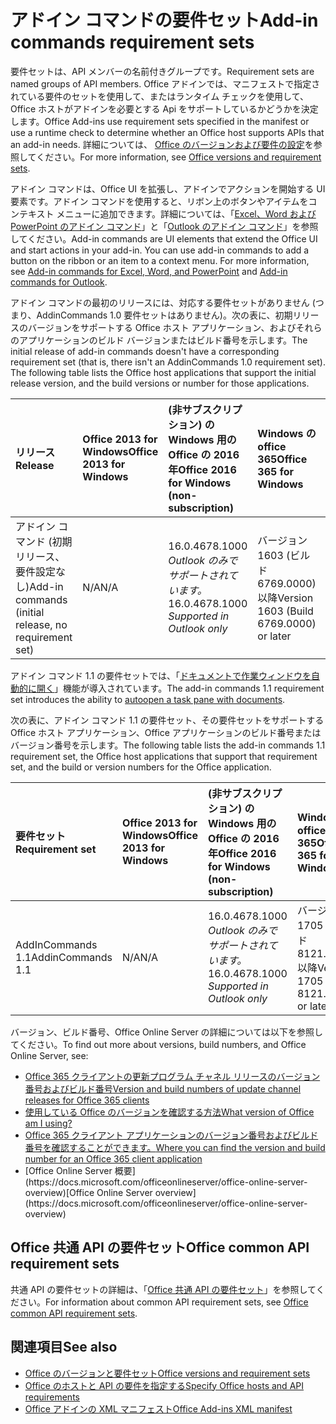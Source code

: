 # <a name="add-in-commands-requirement-sets"></a><span data-ttu-id="0ed2d-101">アドイン コマンドの要件セット</span><span class="sxs-lookup"><span data-stu-id="0ed2d-101">Add-in commands requirement sets</span></span>

<span data-ttu-id="0ed2d-102">要件セットは、API メンバーの名前付きグループです。</span><span class="sxs-lookup"><span data-stu-id="0ed2d-102">Requirement sets are named groups of API members.</span></span> <span data-ttu-id="0ed2d-103">Office アドインでは、マニフェストで指定されている要件のセットを使用して、またはランタイム チェックを使用して、Office ホストがアドインを必要とする Api をサポートしているかどうかを決定します。</span><span class="sxs-lookup"><span data-stu-id="0ed2d-103">Office Add-ins use requirement sets specified in the manifest or use a runtime check to determine whether an Office host supports APIs that an add-in needs.</span></span> <span data-ttu-id="0ed2d-104">詳細については、 [Office のバージョンおよび要件の設定](https://docs.microsoft.com/office/dev/add-ins/develop/office-versions-and-requirement-sets)を参照してください。</span><span class="sxs-lookup"><span data-stu-id="0ed2d-104">For more information, see [Office versions and requirement sets](https://docs.microsoft.com/office/dev/add-ins/develop/office-versions-and-requirement-sets).</span></span>

<span data-ttu-id="0ed2d-p102">アドイン コマンドは、Office UI を拡張し、アドインでアクションを開始する UI 要素です。アドイン コマンドを使用すると、リボン上のボタンやアイテムをコンテキスト メニューに追加できます。詳細については、「[Excel、Word および PowerPoint のアドイン コマンド](https://docs.microsoft.com/office/dev/add-ins/design/add-in-commands)」と「[Outlook のアドイン コマンド](https://docs.microsoft.com/outlook/add-ins/add-in-commands-for-outlook)」を参照してください。</span><span class="sxs-lookup"><span data-stu-id="0ed2d-p102">Add-in commands are UI elements that extend the Office UI and start actions in your add-in. You can use add-in commands to add a button on the ribbon or an item to a context menu. For more information, see [Add-in commands for Excel, Word, and PowerPoint](https://docs.microsoft.com/office/dev/add-ins/design/add-in-commands) and [Add-in commands for Outlook](https://docs.microsoft.com/outlook/add-ins/add-in-commands-for-outlook).</span></span>

<span data-ttu-id="0ed2d-p103">アドイン コマンドの最初のリリースには、対応する要件セットがありません (つまり、AddinCommands 1.0 要件セットはありません)。次の表に、初期リリースのバージョンをサポートする Office ホスト アプリケーション、およびそれらのアプリケーションのビルド バージョンまたはビルド番号を示します。</span><span class="sxs-lookup"><span data-stu-id="0ed2d-p103">The initial release of add-in commands doesn't have a corresponding requirement set (that is, there isn't an AddinCommands 1.0 requirement set). The following table lists the Office host applications that support the initial release version, and the build versions or number for those applications.</span></span>  

| <span data-ttu-id="0ed2d-110">リリース</span><span class="sxs-lookup"><span data-stu-id="0ed2d-110">Release</span></span>   |  <span data-ttu-id="0ed2d-111">Office 2013 for Windows</span><span class="sxs-lookup"><span data-stu-id="0ed2d-111">Office 2013 for Windows</span></span> | <span data-ttu-id="0ed2d-112">(非サブスクリプション) の Windows 用の Office の 2016 年</span><span class="sxs-lookup"><span data-stu-id="0ed2d-112">Office 2016 for Windows (non-subscription)</span></span> | <span data-ttu-id="0ed2d-113">Windows の office 365</span><span class="sxs-lookup"><span data-stu-id="0ed2d-113">Office 365 for Windows</span></span>   |  <span data-ttu-id="0ed2d-114">IPad の office 365</span><span class="sxs-lookup"><span data-stu-id="0ed2d-114">Office 365 for iPad</span></span>  |  <span data-ttu-id="0ed2d-115">Office 365 for Mac</span><span class="sxs-lookup"><span data-stu-id="0ed2d-115">Office 365 for Mac</span></span>  | <span data-ttu-id="0ed2d-116">Office Online</span><span class="sxs-lookup"><span data-stu-id="0ed2d-116">Office Online</span></span>  |  
|:-----|:-----|:-----|:-----|:-----|:-----|:-----|
| <span data-ttu-id="0ed2d-117">アドイン コマンド (初期リリース、要件設定なし)</span><span class="sxs-lookup"><span data-stu-id="0ed2d-117">Add-in commands (initial release, no requirement set)</span></span> | <span data-ttu-id="0ed2d-118">N/A</span><span class="sxs-lookup"><span data-stu-id="0ed2d-118">N/A</span></span> | <span data-ttu-id="0ed2d-119">16.0.4678.1000 *Outlook のみでサポートされています。*</span><span class="sxs-lookup"><span data-stu-id="0ed2d-119">16.0.4678.1000 *Supported in Outlook only*</span></span> |<span data-ttu-id="0ed2d-120">バージョン 1603 (ビルド 6769.0000) 以降</span><span class="sxs-lookup"><span data-stu-id="0ed2d-120">Version 1603 (Build 6769.0000) or later</span></span> | <span data-ttu-id="0ed2d-121">該当なし</span><span class="sxs-lookup"><span data-stu-id="0ed2d-121">N/A</span></span> | <span data-ttu-id="0ed2d-122">15.33 以降</span><span class="sxs-lookup"><span data-stu-id="0ed2d-122">15.33 or later</span></span>| <span data-ttu-id="0ed2d-123">2016 年 1 月</span><span class="sxs-lookup"><span data-stu-id="0ed2d-123">January 2016</span></span> | |

<span data-ttu-id="0ed2d-124">アドイン コマンド 1.1 の要件セットでは、「[ドキュメントで作業ウィンドウを自動的に開く](https://docs.microsoft.com/office/dev/add-ins/develop/automatically-open-a-task-pane-with-a-document)」機能が導入されています。</span><span class="sxs-lookup"><span data-stu-id="0ed2d-124">The add-in commands 1.1 requirement set introduces the ability to [autoopen a task pane with documents](https://docs.microsoft.com/office/dev/add-ins/develop/automatically-open-a-task-pane-with-a-document).</span></span>

<span data-ttu-id="0ed2d-125">次の表に、アドイン コマンド 1.1 の要件セット、その要件セットをサポートする Office ホスト アプリケーション、Office アプリケーションのビルド番号またはバージョン番号を示します。</span><span class="sxs-lookup"><span data-stu-id="0ed2d-125">The following table lists the add-in commands 1.1 requirement set, the Office host applications that support that requirement set, and the build or version numbers for the Office application.</span></span> 

|  <span data-ttu-id="0ed2d-126">要件セット</span><span class="sxs-lookup"><span data-stu-id="0ed2d-126">Requirement set</span></span>  |  <span data-ttu-id="0ed2d-127">Office 2013 for Windows</span><span class="sxs-lookup"><span data-stu-id="0ed2d-127">Office 2013 for Windows</span></span> | <span data-ttu-id="0ed2d-128">(非サブスクリプション) の Windows 用の Office の 2016 年</span><span class="sxs-lookup"><span data-stu-id="0ed2d-128">Office 2016 for Windows (non-subscription)</span></span> | <span data-ttu-id="0ed2d-129">Windows の office 365</span><span class="sxs-lookup"><span data-stu-id="0ed2d-129">Office 365 for Windows</span></span>   |  <span data-ttu-id="0ed2d-130">IPad の office 365</span><span class="sxs-lookup"><span data-stu-id="0ed2d-130">Office 365 for iPad</span></span>  |  <span data-ttu-id="0ed2d-131">Office 365 for Mac</span><span class="sxs-lookup"><span data-stu-id="0ed2d-131">Office 365 for Mac</span></span>  | <span data-ttu-id="0ed2d-132">Office Online</span><span class="sxs-lookup"><span data-stu-id="0ed2d-132">Office Online</span></span>  |  
|:-----|:-----|:-----|:-----|:-----|:-----|:-----|
| <span data-ttu-id="0ed2d-133">AddInCommands 1.1</span><span class="sxs-lookup"><span data-stu-id="0ed2d-133">AddinCommands 1.1</span></span>  | <span data-ttu-id="0ed2d-134">N/A</span><span class="sxs-lookup"><span data-stu-id="0ed2d-134">N/A</span></span> | <span data-ttu-id="0ed2d-135">16.0.4678.1000 *Outlook のみでサポートされています。*</span><span class="sxs-lookup"><span data-stu-id="0ed2d-135">16.0.4678.1000 *Supported in Outlook only*</span></span>  | <span data-ttu-id="0ed2d-136">バージョン 1705 (ビルド 8121.1000) 以降</span><span class="sxs-lookup"><span data-stu-id="0ed2d-136">Version 1705 (Build 8121.1000) or later</span></span> | <span data-ttu-id="0ed2d-137">該当なし</span><span class="sxs-lookup"><span data-stu-id="0ed2d-137">N/A</span></span> | <span data-ttu-id="0ed2d-138">15.34 以降</span><span class="sxs-lookup"><span data-stu-id="0ed2d-138">15.34 or later</span></span>| <span data-ttu-id="0ed2d-139">2017 年 5 月</span><span class="sxs-lookup"><span data-stu-id="0ed2d-139">May 2017</span></span> | |

<span data-ttu-id="0ed2d-140">バージョン、ビルド番号、Office Online Server の詳細については以下を参照してください。</span><span class="sxs-lookup"><span data-stu-id="0ed2d-140">To find out more about versions, build numbers, and Office Online Server, see:</span></span>

- [<span data-ttu-id="0ed2d-141">Office 365 クライアントの更新プログラム チャネル リリースのバージョン番号およびビルド番号</span><span class="sxs-lookup"><span data-stu-id="0ed2d-141">Version and build numbers of update channel releases for Office 365 clients</span></span>](https://support.office.com/article/version-and-build-numbers-of-update-channel-releases-ae942449-1fca-4484-898b-a933ea23def7)
- [<span data-ttu-id="0ed2d-142">使用している Office のバージョンを確認する方法</span><span class="sxs-lookup"><span data-stu-id="0ed2d-142">What version of Office am I using?</span></span>](https://support.office.com/article/What-version-of-Office-am-I-using-932788b8-a3ce-44bf-bb09-e334518b8b19)
- [<span data-ttu-id="0ed2d-143">Office 365 クライアント アプリケーションのバージョン番号およびビルド番号を確認することができます。</span><span class="sxs-lookup"><span data-stu-id="0ed2d-143">Where you can find the version and build number for an Office 365 client application</span></span>](https://support.office.com/article/version-and-build-numbers-of-update-channel-releases-ae942449-1fca-4484-898b-a933ea23def7)
- <span data-ttu-id="0ed2d-144">
  [Office Online Server 概要](https://docs.microsoft.com/officeonlineserver/office-online-server-overview)</span><span class="sxs-lookup"><span data-stu-id="0ed2d-144">[Office Online Server overview](https://docs.microsoft.com/officeonlineserver/office-online-server-overview)</span></span>

## <a name="office-common-api-requirement-sets"></a><span data-ttu-id="0ed2d-145">Office 共通 API の要件セット</span><span class="sxs-lookup"><span data-stu-id="0ed2d-145">Office common API requirement sets</span></span>

<span data-ttu-id="0ed2d-146">共通 API の要件セットの詳細は、「[Office 共通 API の要件セット](office-add-in-requirement-sets.md)」を参照してください。</span><span class="sxs-lookup"><span data-stu-id="0ed2d-146">For information about common API requirement sets, see [Office common API requirement sets](office-add-in-requirement-sets.md).</span></span>

## <a name="see-also"></a><span data-ttu-id="0ed2d-147">関連項目</span><span class="sxs-lookup"><span data-stu-id="0ed2d-147">See also</span></span>

- [<span data-ttu-id="0ed2d-148">Office のバージョンと要件セット</span><span class="sxs-lookup"><span data-stu-id="0ed2d-148">Office versions and requirement sets</span></span>](https://docs.microsoft.com/office/dev/add-ins/develop/office-versions-and-requirement-sets)
- [<span data-ttu-id="0ed2d-149">Office のホストと API の要件を指定する</span><span class="sxs-lookup"><span data-stu-id="0ed2d-149">Specify Office hosts and API requirements</span></span>](https://docs.microsoft.com/office/dev/add-ins/develop/specify-office-hosts-and-api-requirements)
- [<span data-ttu-id="0ed2d-150">Office アドインの XML マニフェスト</span><span class="sxs-lookup"><span data-stu-id="0ed2d-150">Office Add-ins XML manifest</span></span>](https://docs.microsoft.com/office/dev/add-ins/develop/add-in-manifests)

